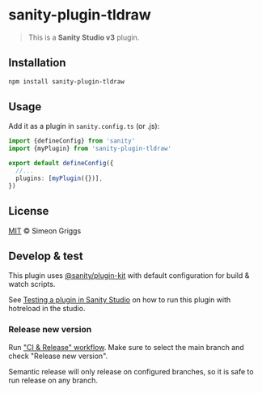 # sanity-plugin-tldraw

> This is a **Sanity Studio v3** plugin.

## Installation

```sh
npm install sanity-plugin-tldraw
```

## Usage

Add it as a plugin in `sanity.config.ts` (or .js):

```ts
import {defineConfig} from 'sanity'
import {myPlugin} from 'sanity-plugin-tldraw'

export default defineConfig({
  //...
  plugins: [myPlugin({})],
})
```

## License

[MIT](LICENSE) © Simeon Griggs

## Develop & test

This plugin uses [@sanity/plugin-kit](https://github.com/sanity-io/plugin-kit)
with default configuration for build & watch scripts.

See [Testing a plugin in Sanity Studio](https://github.com/sanity-io/plugin-kit#testing-a-plugin-in-sanity-studio)
on how to run this plugin with hotreload in the studio.


### Release new version

Run ["CI & Release" workflow](https://github.com/SimeonGriggs/sanity-plugin-tldraw/actions/workflows/main.yml).
Make sure to select the main branch and check "Release new version".

Semantic release will only release on configured branches, so it is safe to run release on any branch.